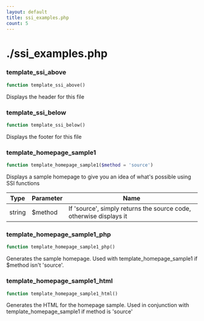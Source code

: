 ```yaml
---
layout: default
title: ssi_examples.php
count: 5
---
```


# ./ssi_examples.php

### template_ssi_above

```php
function template_ssi_above()
```
Displays the header for this file



### template_ssi_below

```php
function template_ssi_below()
```
Displays the footer for this file



### template_homepage_sample1

```php
function template_homepage_sample1($method = 'source')
```
Displays a sample homepage to give you an idea of what's possible using SSI functions



Type|Parameter|Name
---|---|---
string|$method|If 'source', simply returns the source code, otherwise displays it
### template_homepage_sample1_php

```php
function template_homepage_sample1_php()
```
Generates the sample homepage. Used with template_homepage_sample1 if $method isn't 'source'.



### template_homepage_sample1_html

```php
function template_homepage_sample1_html()
```
Generates the HTML for the homepage sample. Used in conjunction with template_homepage_sample1 if method is 'source'



